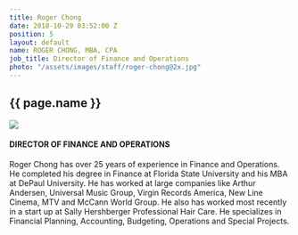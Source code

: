 ```yaml
---
title: Roger Chong
date: 2018-10-29 03:52:00 Z
position: 5
layout: default
name: ROGER CHONG, MBA, CPA
job_title: Director of Finance and Operations
photo: "/assets/images/staff/roger-chong@2x.jpg"
---
```


<section class="team-bio">
<h1 class="small">{{ page.name }}</h1>
<img class="team-bio-photo" src="{{ page.photo }}">
<div class="team-bio-text">
    <h4>DIRECTOR OF FINANCE AND OPERATIONS</h4>
    <p class="preview">
        Roger Chong has over 25 years of experience in Finance and Operations. He completed his degree in Finance at Florida State University and his MBA at DePaul University.  He has worked at large companies like Arthur Andersen, Universal Music Group, Virgin Records America, New Line Cinema, MTV and McCann World Group.   He also has worked most recently in a start up at Sally Hershberger Professional Hair Care.   He specializes in Financial Planning, Accounting, Budgeting, Operations and Special Projects.
    </p>
</div>
<section>

